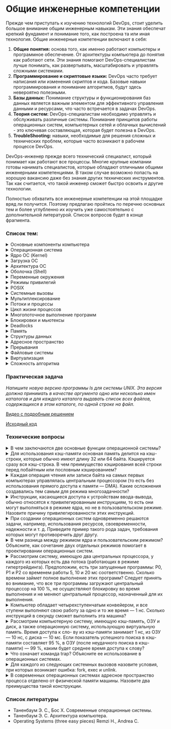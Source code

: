 # Общие инженерные компетенции

Прежде чем приступать к изучению технологий DevOps, стоит уделить большое внимание общим инженерным навыкам. Эти знания
обеспечат крепкий фундамент и понимание того, как построена та или иная технология. Общие инженерные компетенции включают в себя:
1. **Общие понятия:** основа того, как именно работают компьютеры и программное обеспечение. От архитектуры компьютера до понятия как работают сети. Эти знания помогают DevOps-специалистам лучше понимать, как развертывать, масштабировать и управлять сложными системами.
2. **Программирование и скриптовые языки:** DevOps часто требует написания или изменения скриптов и кода. Базовые навыки программирования и понимание алгоритмов, будут здесь невероятно полезными.
3. **Базы данных:** Понимание структуры и функционирования баз данных является важным элементом для эффективного управления данными и ресурсами, что часто встречается в задачах DevOps.
4. **Теория систем:** DevOps-специалистам необходимо управлять и обслуживать различные системы. Понимание принципов работы операционных систем, компьютерных сетей и облачных вычислений - это ключевая составляющая, которая будет полезна в DevOps.
5. **TroubleShooting:** навыки, необходимые для решения сложных и технических проблем, которые часто возникают в рабочем процессе DevOps.

DevOps-инженер прежде всего технический специалист, который понимает как работают все процессы. Многие крупные компании готовы нанимать специалистов, 
которые обладают отличными общими инженерными компетенциями. В таком случае возможно попасть на хорошую вакансию даже без знания других технических инструментов. Так как считается, что такой инженер сможет быстро освоить и другие технологии.

Полностью обхватить все инженерные компетенции на этой площадке вряд ли получится. Поэтому предлагаю пройтись по перечню основных тем и 
более углубленно их изучить уже самостоятельно с дополнительной литературой. Список вопросов будет в конце фрагмента.

### Список тем:

<details>
<summary>Основные компоненты компьютера</summary><br>

- **Центральный процессор (CPU)**: Основной вычислительный компонент, выполняющий инструкции программы и управляющий работой остальных компонентов.

- **Оперативная память (RAM)**: Временное хранилище данных и программ, с которыми процессор взаимодействует в режиме реального времени.

- **Жесткий диск (HDD) или твердотельный накопитель (SSD)**: Устройство для долгосрочного хранения данных, операционной системы и программ.

- **Материнская плата**: Основная плата, на которой установлены и связаны между собой все остальные компоненты, включая ЦП, ОЗУ и различные порты.

- **Графический процессор (GPU)**: Отвечает за обработку графики, 3D-визуализацию, а также вычисления в областях, требующих большой вычислительной мощности.

- **Звуковая карта**: Обеспечивает воспроизведение и запись звука, а также поддерживает аудиоинтерфейсы.

- **Сетевая карта**: Позволяет компьютеру подключаться к сетям, включая интернет, через проводное или беспроводное соединение.

- **Устройства ввода-вывода**: Разнообразные разъемы для подключения устройств ввода (клавиатура, мышь) и вывода (монитор, принтер и т.д.).

- **Периферийные устройства (PCI)**: Внешние устройства, такие как принтеры, сканеры, внешние жесткие диски и др.
</details>

<details>
<summary>Операционная система</summary><br>

Операционная система — это системное программное обеспечение, которое предоставляет интерфейс для взаимодействия пользовательских приложений с оборудованием компьютера. 
Она управляет и координирует деятельность оборудования и софта, выступая между ними в качестве посредника.
Операционная система отвечает за разнообразный спектр функций, включая:

1. **Управление процессами**: ОС организует различные процессы и программы на компьютере, обеспечивая их аккуратное выполнение.
2. **Управление памятью**: ОС контролирует распределение и использование оперативной и долговременной памяти компьютера.
3. **Планирование задач**: ОС определяет, как и когда процессы должны быть выполнены.
4. **Взаимодействие с оборудованием**: ОС обеспечивает доступ к аппаратным ресурсам компьютера, таким как дисковое пространство, принтеры или другие периферийные устройства.
5. **Предоставление интерфейса для пользователя**: ОС предлагает графический пользовательский интерфейс (GUI), с которым пользователь может взаимодействовать, чтобы выполнить различные задачи.
6. **Управление файлами и файловыми системами**: ОС управляет файлами и файловыми системами, обеспечивая доступ, хранение, поиск и манипуляцию данными.
7. **Управление безопасностью**: ОС предлагает функции защиты и безопасности, ограничивая доступ к ресурсам, отслеживая активность и защищая от вирусов или другого вредоносного ПО.

Основные ОС: `Microsoft Windows`, `Mac OS`, `Linux` и `Android`.
</details>

<details>
<summary>Ядро ОС (Kernel)</summary><br>

**Ядро** — это центральная часть операционной системы. Оно обеспечивает низкоуровневое взаимодействие 
программного обеспечения с аппаратными ресурсами компьютера, а также управляет системными ресурсами, 
например, контролирует выполнение процессов, управляет памятью, взаимодействует с устройствами 
ввода-вывода и обеспечивает сетевые функции.

Ядро предназначено для:

1. **Управление процессами и потоками**: Ядро принимает решения о том, когда и как долго процессы и потоки должны выполняться. Оно также обрабатывает создание, завершение и синхронизацию процессов и потоков.
2. **Управление памятью**: Ядро управляет распределением и освобождением памяти, а также обеспечивает защиту памяти и механизмы виртуальной памяти.
3. **Обработка ввода / вывода и управление устройствами**: Ядро обеспечивает взаимодействие с устройствами ввода/вывода, такими как жесткий диск, клавиатура, мышь и принтер, управляет драйверами устройств и распределяет ресурсы между устройствами.
4. **Управление системными вызовами**: Ядро предоставляет программам интерфейс для доступа к аппаратным и системным ресурсам через системные вызовы.
5. **Обеспечение безопасности**: Ядро предоставляет функции безопасности, такие как контроль доступа, изоляция процессов и управление пользователями и группами пользователей.
Ядро играет ключевую роль в работе операционной системы, обеспечивая стабильное и безопасное функционирование системы в целом.
</details>

<details>
<summary>Загрузка ОС</summary><br>

**Загрузка операционной системы**, или процесс загрузки (booting), это процесс, при котором компьютер
собирает информацию из различных системных компонентов и загружает операционную систему в память
для выполнения. Вот типичная последовательность шагов, происходящих при старте компьютера:

1. **Пусковой тест при включении (POST)**: Когда компьютер впервые включается, он выполняет `POST` (Power-On Self Test). В этом тесте BIOS (базовая система ввода-вывода) проверяет аппаратное обеспечение компьютера, чтобы убедиться, что все работает корректно.
2. **Стадия загрузки в BIOS/UEFI**: После `POST`, BIOS или его современный эквивалент `UEFI` запускается и ищет загрузочное устройство (обычно это жесткий диск, но это также может быть CD/DVD-диск, USB-устройство или сетевое устройство).
3. **Загрузчик Bootloader**: `BIOS` или `UEFI` затем запускают bootloader с загрузочного устройства. Bootloader, такой как GRUB для Linux или Boot Manager для Windows, загружает основное ядро операционной системы.
4. **Загрузка ядра ОС**: Ядро ОС, при загрузке, выполняет инициализацию системных ресурсов, загружает драйверы устройств, инициализирует процессы и запускает менеджер системы или супервайзер (например, systemd на Linux, или Service Control Manager на Windows).
5. **Запуск сеанса пользователя**: После того, как все системные службы были загружены, следующий шаг — это запуск пользовательского интерфейса, такого как графический интерфейс (GUI) или командная строка (CLI). В случае GUI, этот процесс обычно заключается в запуске программы входа в систему, которая ждет, пока пользователь введет имя пользователя и пароль.
6. **Запуск пользовательских программ**: После успешного входа в систему, запускаются пользовательские программы и службы, включая всё, что указано в настройках автозагрузки.

После всех этих шагов компьютер готов к работе, и пользователь может начинать использовать систему.
</details>

<details>
<summary>Архитектура ОС</summary><br>

**Архитектура операционной системы** описывает организацию компонентов, структуру и взаимодействие между ними внутри операционной системы. Существует несколько распространенных архитектурных подходов, на которых строятся операционные системы. Ниже представлен обзор некоторых типов архитектур операционных систем:

- **Монолитная архитектура (Monolithic Architecture)**:
В монолитной архитектуре все компоненты операционной системы, такие как файловая система, планировщик задач, драйверы устройств и т.д., находятся в одной большой программе (ядре операционной системы). Взаимодействие между компонентами обеспечивается вызовами функций. Это простой подход, но может привести к сложностям при обновлениях и модификациях системы.

- **Микроядерная архитектура (Microkernel Architecture)**:
В этой архитектуре ядро операционной системы содержит только основные функции, такие как планирование задач, управление памятью и межпроцессное взаимодействие. Остальные сервисы, такие как файловые системы и драйверы устройств, работают как пользовательские процессы. Это уменьшает сложность ядра и облегчает расширение и обновление системы, но может привести к ухудшению производительности из-за повышенных накладных расходов на межпроцессное взаимодействие.

- **Модульная архитектура (Modular Architecture)**:
Это комбинация монолитной и микроядерной архитектур. Операционная система разделяется на модули, каждый из которых отвечает за определенный аспект, например, файловую систему, сетевые службы и др. Эти модули могут работать в контексте ядра или как пользовательские процессы.

- **Виртуальная машина (Virtual Machine) или Гипервизор**:
В этом случае операционная система работает на уровне виртуальной машины, которая может поддерживать выполнение нескольких операционных систем на одном физическом компьютере. Этот подход позволяет изолировать разные системы и обеспечивает высокий уровень гибкости, но может потребовать больше вычислительных ресурсов.

Реальные операционные системы могут использовать комбинации этих подходов и включать другие дополнительные аспекты, такие как безопасность, многозадачность и управление ресурсами.
</details>

<details>
<summary>Оболочка (Shell)</summary><br>

**Оболочка (shell)** в операционных системах — это программный интерфейс, который предоставляет пользователям доступ к основным сервисам операционной системы.

Оболочка может быть графической (GUI), такой как Windows Shell в операционной системе Windows или рабочий стол GNOME в Linux. Однако, термин обычно используется в контексте командной строки или текстового интерфейса (CLI), такого как Bash (Bourne Again Shell) в Unix или Linux, или командный интерпретатор (cmd) в Windows.

Оболочка позволяет пользователю осуществлять различные операции, вроде управления файлами и директориями, запуска программ, управления процессами, и даже кодирования скриптов для автоматизации задач. Все это выполнимо при помощи специальных команд, вводимых в текстовый интерфейс.

Оболочка служит важным инструментом коммуникации между пользователем и операционной системой.
</details>

<details>
<summary>Переменные окружения</summary><br>

**Переменные окружения** — это набор пар "ключ-значение", которые хранят информацию о системном окружении. 
Они используются операционной системой для передачи конфигурационной информации приложениям. 
Эта информация часто включает пути к системным и пользовательским файлам, настройки сети и другие сведения, 
которые могут меняться в зависимости от системы.

Примерами переменных окружения могут быть:

- `PATH`: содержит список каталогов, в которых операционная система будет искать исполняемые файлы.
- `HOME`: указывает домашний каталог текущего пользователя в Unix-системах или Windows соответственно.
- `LANG`: определяет язык, использующийся в программах пользовательской оболочки.
Устанавливая переменные окружения, мы можем контролировать поведение программ, не изменяя их исходный код. 
Кроме системных переменных, пользователи и приложения могут создавать свои собственные переменные окружения.

Простой пример использования переменной окружения — это задание параметра `DEBUG=true` для отладки приложения без изменения его исходного кода.

Все операционные системы предлагают средства для просмотра, установки и изменения переменных окружения.
</details>

<details>
<summary>Режимы привилегий</summary><br>

**Режим ядра (Kernel Mode) и режим пользователя (User Mode) - это уровни привилегий, в которых работает центральный процессор компьютера при выполнении программ.**

1. **Режим ядра (Kernel Mode)**:
В этом режиме операционная система имеет полный доступ ко всем ресурсам и привилегиям компьютера.
Операционная система выполняет критические задачи, такие как управление памятью, планирование задач, обработка аппаратных прерываний и взаимодействие с аппаратными устройствами.
Инструкции, выполняемые в режиме ядра, обычно являются привилегированными, то есть они могут выполнять операции, которые не доступны в режиме пользователя.
2. **Режим пользователя (User Mode)**:
В этом режиме программы, выполняющиеся на компьютере, работают с ограниченными привилегиями и доступом к ресурсам.
Программы в режиме пользователя обычно не имеют прямого доступа к аппаратным ресурсам и выполнению критических операций.
Операции, выполняемые в режиме пользователя, должны быть разрешены операционной системой, которая контролирует доступ к ресурсам и обеспечивает безопасность.


**Зачем нужны режимы привилегий:**
- Режимы привилегий важны для обеспечения безопасности, стабильности и контроля в компьютерных системах. Они позволяют операционной системе разграничивать доступ к ресурсам и управлять выполнением задач. Вот некоторые основные причины:

- Изоляция и защита: Режимы позволяют изолировать различные программы и процессы друг от друга. Это предотвращает вмешательство и воздействие одной программы на другую.

- Безопасность: Режим ядра обеспечивает контроль над выполнением операций с высокими привилегиями. Это позволяет избегать незаконных или потенциально опасных действий.

- Стабильность: Режим ядра контролирует аппаратные ресурсы и обеспечивает выполнение критических задач, таких как планирование задач и управление памятью.

- Контроль доступа: Режимы позволяют операционной системе управлять доступом программ к ресурсам, таким как память, файлы и аппаратные устройства.

- Предотвращение конфликтов: Режимы помогают предотвращать конфликты и состязания между программами за ресурсы.

- Режимы ядра и пользователя играют важную роль в обеспечении безопасности, эффективности и стабильности работы компьютерных систем.
</details>

<details>
<summary>POSIX</summary><br>

**POSIX (Portable Operating System Interface)** — это набор стандартов, разработанных Институтом инженеров электротехники 
и электроники (IEEE), чтобы обеспечить совместимость между операционными системами.

`POSIX` определяет интерфейс операционной системы, который должен использоваться для обеспечения портабельности 
программного обеспечения. Это включает в себя аспекты, такие как работа с файлами и каталогами, управление процессами
и потоками, а также обработка сигналов.

Поскольку большинство UNIX-подобных операционных систем (`Linux`, `MacOS`, `FreeBSD`, `OpenBSD`, `NetBSD`, `Solaris`), следуют стандартам POSIX, программное
обеспечение, написанное в соответствии с этими стандартами, может быть запущено на любой из этих систем без 
значительной модификации кода.

Важно отметить, что `POSIX` — это не операционная система, а набор стандартов, которые помогают разработчикам 
программного обеспечения создавать кросс-платформенные программы.
</details>

<details>
<summary>Системные вызовы</summary><br>

**Системные вызовы (system calls)** — это интерфейс (функции) между пространством пользователя и пространством ядра в 
операционных системах. Эти функции, предоставляются ядром операционной системы. Они позволяют программам
в пространстве пользователя взаимодействовать с системными ресурсами или осуществлять операции, которые 
обычно доступны только операционной системе.

Основные системные вызовы включают следующие:

- **Управление процессами**: Создание, завершение, ожидание и планирование процессов. В библиотеке `POSIX` эти функции обычно называются `fork(), exit(), wait(), exec()`, и т.д.

- **Управление памятью**: Выделение, освобождение памяти, а также защита областей памяти. Примеры таких системных вызовов — `brk(), mmap(), mprotect(), munmap()`.

- **Управление файлами**: Открытие, чтение, запись, закрытие файлов, а также операции с каталогами. Примеры таких системных вызовов — `open(), read(), write(), close(), mkdir(), rmdir(), stat(), fstat(),lstat()` и другие.

- **Управление устройствами**: Контроль над вводом-выводом и другими устройствами. Примеры системных вызовов включают `ioctl(), read(), write()`.

- **Коммуникация между процессами (IPC)**: Семафоры, сообщения, разделяемая память и др. Примеры тут могут быть `semop(), msgsnd(), msgrcv(), shmget()` и т.д.

- **Сетевые функции**: Сетевые операции, включая сокеты. Примеры системных вызовов включают `socket(), bind(), connect(), listen(), accept(), send(), receive()`.

Системные вызовы служат мостом между программами пользователя и возможностями ядра операционной системы, позволяя при этом поддерживать необходимый контроль и безопасность.
</details>

<details>
<summary>Мультиплексирование</summary><br>

**Мультиплексирование** - распределение ресурсов в ОС двумя различными способами: во времени и в пространстве.
Когда ресурс разделяется во времени, различные программы или пользователи используют его по
очереди: сначала ресурс получают в пользование одни, потом другие и т.д. Другим видом разделения ресурсов является пространственное разделение. Вместо
поочередной работы каждый клиент получает какую-то часть разделяемого ресурса.
</details>

<details>
<summary>Потоки и процессы</summary><br>

**Процесс** — это экземпляр программы, которая выполняется на компьютере. Каждый процесс имеет свою собственную область памяти и свое состояние. Он также содержит информацию о своем выполнении, включая значение счетчика команд и значения регистров. Процессы могут взаимодействовать друг с другом через системные вызовы для межпроцессного взаимодействия (IPC).

**Поток**, с другой стороны, иногда называемый "легким" процессом, — это отдельная последовательность выполнения в рамках процесса. Потоки в одном процессе разделяют ту же область памяти и ресурсы, что и сам процесс, что позволяет потокам эффективно обмениваться данными друг с другом. Индивидуальный поток имеет собственный счетчик команд, стек и состояние регистров.

Вот несколько ключевых отличий между процессами и потоками:

- **Независимость**: Процессы являются боле независимыми друг от друга по сравнению с потоками. Если один процесс падает или зависает, это обычно не влияет на другие процессы. С другой стороны, если один поток в процессе падает, это обычно приводит к падению всего процесса.

- **Расходы на переключение**: Переключение между потоками в пределах одного процесса обычно менее ресурсоемко, чем переключение между процессами, поскольку потоки разделяют общее адресное пространство.

- **Общение и синхронизация**: Поскольку потоки в одном процессе разделяют общую память, взаимодействие и синхронизация между ними обычно проще, чем между процессами. Тем не менее, это также может привести к сложностям, таким как состояния гонки, если не обеспечивается должная синхронизация.

- **Ресурсы**: Каждый процесс имеет свой собственный набор ресурсов, в то время как все потоки в пределах одного процесса разделяют ресурсы.

Оба этих понятия играют ключевую роль в многозадачности, позволяя операционной системе максимально эффективно использовать процессорное время и ресурсы.
</details>

<details>
<summary>Цикл жизни процессов</summary><br>

**Цикл жизни процесса** — это последовательность состояний, через которые проходит процесс при его создании, выполнении, завершении и управлении операционной системой. Обычно цикл жизни процесса включает следующие этапы:

- **Создание (Creation)**:
Процесс создается при необходимости выполнения определенной задачи. В этом этапе операционная система выделяет ресурсы, такие как память, инициализирует регистры и данные процесса. Процесс также получает уникальный идентификатор (PID).

- **Готовность (Ready)**:
После создания процесс переходит в состояние готовности. В этом состоянии процесс ожидает выделения процессорного времени, чтобы начать выполнение. На этом этапе он находится в очереди процессов, готовых к выполнению.

- **Выполнение (Running)**:
Когда процесс получает процессорное время, он переходит в состояние выполнения. Процессор выполняет инструкции этого процесса. В многозадачных системах процессы могут переключаться между состояниями выполнения и готовности.

- **Ожидание (Waiting или Blocked)**:
Если процесс ожидает выполнения какого-либо события (например, ввода-вывода), он переходит в состояние ожидания. В этом состоянии процесс не выполняется, и операционная система может выделить процессорное время другому процессу.

- **Завершение (Termination)**:
Процесс завершается, когда он выполнил свою задачу или был принудительно завершен операционной системой. На этом этапе освобождаются ресурсы, выделенные процессу, и его запись удаляется из списка активных процессов.

- **Зомби (Zombie)**:
Процесс переходит в состояние зомби, когда он завершается, но его родительский процесс ещё не запросил 
статус завершения этого процесса. В этот момент операционная система сохраняет некоторую информацию о 
завершенном процессе, чтобы родительский процесс мог в дальнейшем запросить этот статус.

Обратите внимание, что процессы могут переходить между этими состояниями в зависимости от внешних событий и алгоритмов планирования операционной системы. Цикл жизни процесса демонстрирует, как операционная система управляет процессами и ресурсами для обеспечения эффективного выполнения задач.
</details>

<details>
<summary>Многопоточное выполнение программ</summary><br>

**Многопоточное выполнение программ** — это метод, при котором одна программа выполняется как несколько 
параллельных процессов или "потоков".

Потоки обрабатываются независимо друг от друга, каждый имеет собственные регистры процессора, 
собственное состояние и собственный область стека в памяти. Однако все потоки одного процесса 
разделяют общее адресное пространство, что позволяет им обмениваться данными и взаимодействовать
друг с другом намного быстрее, чем отдельные процессы.

Многопоточность используется во многих сценариях, включая следующие:

- **Обработка ввода/вывода и вычисления**: в программе можно использовать один поток для чтения данных или ожидания пользовательского ввода, в то время как другой поток может выполнять вычисления или обрабатывать данные.

- **Параллельное выполнение**: если у вас есть многоядерный процессор или несколько процессоров, многопоточное выполнение позволяет программе использовать все ядра одновременно, повышая производительность.

- **Обработка нескольких запросов**: в серверных приложениях, например, веб-серверах, каждый входящий запрос может быть обработан в отдельном потоке, обеспечивая эффективное распределение нагрузки.

Однако многопоточность также приносит свои проблемы, такие как сложности синхронизации потоков. Кроме того, из-за разделяемого состояния потоков возможно появление состояния гонки (race condition), когда два или более потока пытаются изменить общую переменную одновременно.
</details>

<details>
<summary>Блокировки и мьютексы</summary><br>

**Блокировки (locks)** — это механизмы, используемые в системах многозадачного исполнения (или 
многопоточности) для координации доступа к общим ресурсам или критическим секциям кода. Они служат для предотвращения 
гонки данных (race condition), что может произойти, когда два или более процесса или потока пытаются одновременно обратиться к 
определенным данным или ресурсу, что может привести к неверным результатам.

В основном, блокировки используются для гарантии того, что только один поток выполнит определенную критическую секцию 
кода в данное время.

**Мьютекс (Mutex)**, т.е. взаимное исключение — это особый тип блокировки, который предотвращает одновременное 
выполнение двух и более потоков или процессов в определенной критической секции. Когда поток входит в критическую 
секцию, он "захватывает" мьютекс — другие потоки, пытающиеся войти в этот участок кода, будут заблокированы до 
тех пор, пока первый поток не "освободит" мьютекс.

Мьютекс способствует целостности данных, исключая "гонку" двух и больше потоков за общим ресурсом и 
обеспечивает взаимное исключение в доступе к общим ресурсам и критическим секциям кода.
</details>

<details>
<summary>Deadlocks</summary><br>

В контексте параллельной и многопоточной обработки **deadlock** — это состояние, при котором два или более 
процессов/потоков бесконечно ждут друг друга для освобождения ресурса, что приводит к взаимной блокировке 
и остановке выполнения всех вовлеченных процессов.

Deadlocks обычно возникают, когда несколько потоков, придерживаясь следующих четырех условий, запрашивают одни 
и те же ресурсы:

1. **Взаимное исключение**: Каждый ресурс либо в данный момент занят одним потоком, либо доступен.
2. **Удержание и ожидание**: Поток уже удерживает как минимум один ресурс и ожидает другой ресурс, который в данный момент удерживается другим потоком.
3. **Нет вытеснения**: Ресурсы не могут быть изъяты принудительно. Они должны быть освобождены добровольно.
4. **Циклическое ожидание**: Существует цикл ожидания, где каждый из потоков в цикле ожидает ресурс, который удерживает следующий поток в цикле.

Чтобы предотвратить deadlocks, можно попытаться устранить одно или несколько из этих условий, например:
- Ввести стратегию разделения ресурсов, где каждый поток должен запрашивать и получать все его ресурсы за один раз.
- Внедрить принцип отказа и отката. Если операция, такая как запрос ресурса, не может быть выполнена из-за ошибки или проблемы 
(например, ресурс уже захвачен другим потоком), поток "откажется" от выполнения операции и к раннему состоянию. 
Процесс или поток затем будет "ждать" некоторое время, прежде чем попытаться выполнить операцию снова.
- Установить порядок захвата ресурсов. Процессы требуют ресурсы в строго определенном порядке.
- 
Чтобы управлять уже возникшими deadlocks, можно применить один из следующих подходов:
- Пропустить процесс или поток, чтобы освободить заблокированные ресурсы.
- Откатить процесс или поток до точки, которая позволит ему продолжать выполнение и освободить ресурсы.
</details>

<details>
<summary>Память</summary><br>

**Память** в компьютере имеет иерархию, которая определяется скоростью, емкостью и стоимостью компонентов. 
Основные виды памяти включают:

- **Регистры процессора**: Это наиболее быстрый тип памяти в компьютере. Регистры процессора хранят данные, непосредственно участвующие в текущих вычислениях.

- **Кэш-память**: Кэш-память — это небольшой объем высокоскоростной памяти, расположенной непосредственно на процессоре или рядом с ним. Уровни кэш-памяти (L1, L2, L3) отличаются по размеру и скорости доступа.

- **Оперативная память (RAM)**: RAM — это основное рабочее пространство компьютера, где он хранит данные и программы, над которыми в данный момент осуществляются операции. Она значительно больше по объему, чем кэш или регистры, но и немного медленнее по скорости.

- **Память виртуальная**: Когда оперативной памяти (RAM) не хватает для работы всех процессов, операционная система может использовать часть жесткого диска в качестве памяти. Это называется виртуальной памятью. Она значительно медленнее по сравнению с оперативной памятью.

- **Постоянная память (ROM, SSD, HDD)**: Это память компьютера, которая сохраняет информацию даже после выключения питания. Она используется для хранения операционной системы, приложений и личных файлов пользователя. ROM (Read-Only Memory) используется для хранения фиксированной информации, которую требуется загрузить при включении компьютера. SSD (Solid State Drives) и HDD (Hard Disk Drives) используются для хранения большого количества данных на более длительный срок.

Компьютер управляет этими различными видами памяти, чтобы максимально эффективно использовать ресурсы и 
обеспечивать быстрое и плавное выполнение задач. Идеально, чтобы часто используемые данные и 
инструкции были всегда доступны в наиболее быстрой памяти, т.е. в регистрах или кэше.
</details>

<details>
<summary>Структуры данных</summary><br>

Существует множество различных структур данных, каждая из которых имеет свои особенности и предназначение 
для определенных задач. Список основных структур данных:

1. **Массив (Array)**: Упорядоченная коллекция элементов одного типа, доступ к которым осуществляется по индексу.
2. **Список (List)**: Коллекция элементов, в которой каждый элемент содержит ссылку на следующий элемент. Существуют разные типы списков, такие как односвязные списки, двусвязные списки и т.д.
3. **Стек (Stack)**: Линейная структура данных, работающая по принципу "последним пришел, первым вышел" (`LIFO`). Используется для управления вызовами функций и временными данными.
4. **Очередь (Queue)**: Линейная структура данных, работающая по принципу "первым пришел, первым вышел" (`FIFO`). Используется, например, для обработки задач в порядке их поступления.
5. **Двусвязная очередь (Deque)**: Линейная структура данных, которая позволяет добавлять и удалять элементы как в начале, так и в конце.
6. **Связанный список (Linked List)**: Коллекция элементов, где каждый элемент (узел) содержит данные и ссылку на следующий (и, возможно, предыдущий) элемент.
7. **Дерево (Tree)**: Иерархическая структура данных, где элементы (узлы) связаны друг с другом в виде родительских и дочерних отношений.
8. **Бинарное дерево (Binary Tree)**: Дерево, в котором каждый узел имеет не более двух дочерних узлов.
9. **Куча (Heap)**: Древовидная структура данных, где каждый узел имеет значение, обычно упорядоченное относительно своих дочерних узлов.
10. **Граф (Graph)**: Структура данных, состоящая из вершин и рёбер, которые связывают эти вершины. Используется для моделирования связей между объектами.
11. **Хеш-таблица (Hash Table)**: Структура данных, которая использует хеш-функции для быстрого поиска значений по ключам.
12. **Строка (String)**: Коллекция символов, часто рассматриваемая как базовая структура данных.
</details>

<details>
<summary>Адресное пространство</summary><br>

**Адресное пространство** — это набор уникальных адресов, используемых для идентификации ячеек памяти в компьютере. 
В контексте операционных систем, адресное пространство обычно относится к диапазону адресов, которые процесс 
может использовать.

Важно отметить три основных типа адресных пространств:

1. **Физическое адресное пространство**: Это относится к реальным адресам физической памяти компьютера. Это прямое расположение данных в оперативной памяти компьютера.
2. **Виртуальное адресное пространство**: Операционные системы, поддерживающие виртуальную память, предоставляют каждому процессу иллюзию, что у него есть свое собственное непрерывное адресное пространство, изолированное от других процессов.
3. **Логическое (или относительное) адресное пространство**: Логические адреса представляют собой ссылки относительно начала некоторого контекста, например, области памяти процесса.

В современных операционных системах, таких как Windows, Linux и MacOS, для каждого запущенного процесса создается отдельное виртуальное адресное пространство. Это обеспечивает изоляцию и защиту памяти каждого процесса, предотвращая его случайное или намеренное воздействие на память других процессов. Такая система также значительно упрощает процесс программирования, поскольку программисты могут работать с виртуальной памятью, не заботясь о сложностях управления физической памятью.
</details>

<details>
<summary>Прерывания</summary><br>

**Прерывание (Interrupt)** - это сигнал, который генерируется аппаратным устройством, например, процессором
или внешним устройством (например, таймером или сетевой картой), чтобы прервать текущее выполнение 
программы и передать управление обработчику прерывания. Прерывания используются для обработки событий, 
требующих немедленного внимания, таких как внешние запросы на ввод-вывод, таймеры и другие аппаратные события.

**Таблица прерываний (Interrupt Table)** - это структура данных, используемая операционной системой для 
отображения аппаратных прерываний на соответствующие обработчики прерываний. Когда происходит прерывание, 
процессор использует таблицу прерываний для определения, какой обработчик прерывания следует вызвать.

Процесс работы с прерываниями выглядит следующим образом:

1. Аппаратное устройство генерирует прерывание, чтобы уведомить процессор об аппаратном событии.
2. Процессор приостанавливает текущее выполнение программы и проверяет таблицу прерываний, чтобы определить, какой обработчик прерывания следует вызвать.
3. Процессор передает управление обработчику прерывания, который выполняет специфические действия, связанные с обработкой прерывания.
4. По завершении обработки прерывания, процессор возвращает управление к выполнению прерванной программы.
Таблица прерываний обычно содержит для каждого аппаратного прерывания адрес обработчика прерывания в памяти. Когда происходит прерывание, процессор использует номер прерывания для доступа к соответствующему адресу в таблице прерываний и вызывает соответствующий обработчик.

Прерывания являются важным механизмом в операционных системах, позволяющим эффективно управлять аппаратными событиями и обеспечивать отзывчивость системы на внешние запросы.
</details>

<details>
<summary>Файловые системы</summary><br>

**Файловая система** - это метод организации данных, используемый в компьютере. Структура файловой системы 
включает такие элементы как файлы, каталоги (или папки) и корневой каталог для всей файловой системы.

1. **Файлы:** Файлы представляют собой базовые блоки информации в файловой системе. Каждый файл хранит некоторые данные и имеет уникальное имя.
2. **Каталоги:** Каталоги или папки предназначены для организации файлов. Они могут содержать файлы и другие каталоги, обеспечивая иерархическую структуру файловой системы.
3. **Корневой каталог:** На вершине иерархии файловой системы находится корневой каталог. Все файлы и каталоги в системе можно обратить по пути, начинающемуся от корневого каталога.

Реализация каталогов в файловой системе обычно зависит от специфической файловой системы, но общий принцип заключается в том, что каталог - это специальный тип файла, который содержит список файлов и каталогов, а также метаданные этих файлов и каталогов, такие как права доступа, даты создания и последнего изменения, владелец и т.д.

При обращении к каталогу файловая система читает его содержимое и представляет его пользователю или приложению в удобном виде. Переход от каталога к каталогу и выбор файла для чтения или записи выполняется поиском по списку внутри каждого каталога до тех пор, пока не будет найдена нужная позиция.

Иерархическая структура файловой системы обеспечивает возможность эффективной организации и навигации по большому количеству файлов и каталогов, а также контроля доступа к ним.

Виды файловых систем:

- **FAT (File Allocation Table)**: это старая и относительно простая файловая система, которая используется на многих системах, включая MS-DOS и ранние версии Windows.

- **NTFS (New Technology File System)**: это современная файловая система, разработанная Microsoft для Windows. Она обладает большой функциональностью, включающей поддержку больших файлов и томов, разрешения на файлы, сжатие, шифрование и журналирование для повышения надежности.

- **ext3, ext4 (Third Extended Filesystem, Fourth Extended Filesystem)**: это стандартные файловые системы для большинства дистрибутивов Linux. Они обладают многими функциями, включая журналирование и поддержку больших размеров файлов и файловых систем.

- **HFS+ и APFS (Hierarchical File System Plus, Apple File System)**: они используются в macOS. APFS — более новая система, включающая функции, такие как копирование на запись и шифрование на уровне файловой системы.

- **FAT32 и exFAT (Extended FAT)**: они используются для универсальных накопителей, таких как USB флэш-диски для обеспечения совместимости между различными операционными системами.

**Файл** — это единица хранения информации на компьютере. Можно сказать, что файл — это контейнер для данных. Файлы могут быть разных типов в зависимости от содержащихся в них данных, включая текстовые файлы, бинарные файлы, картинки, аудио и видео файлы, исполняемые файлы и т.д.
</details>

<details><summary>Виртуализация</summary><br>

**Виртуализация** - это процесс создания виртуальной (а не физической) версии чего-либо, включая (но не ограничиваясь) виртуальные аппаратные платформы, системы хранения данных, сетевые ресурсы и операционные системы.

Суть в разделении физической инфраструктуры на множество виртуальных "слоев". Вы можете запустить различные операционные системы и приложения на одном физическом сервере одновременно, что помогает оптимизировать использование ресурсов.

**Гипервизор**, или виртуальная машина монитор, это программное обеспечение, аппаратное обеспечение или прошивка, которая создает и запускает виртуальные машины. Гипервизор лежит в основе процесса виртуализации, он позволяет множеству ОС работать на одной физической машине, делая изоляцию каждой ОС и предоставляя ей доступ к физическим ресурсам машины.

Виртуализация и гипервизоры нашли широкое применение и используются для экономии на оборудовании, повышения эффективности использования ресурсов, ускорения процессов развертывания, тестирования и восстановления систем, а также для обеспечения безопасности приложений и данных.

</details>

<details><summary>Сложность алгоритма</summary><br>

**Сложность алгоритма** - это концепция в компьютерной науке, которая описывает, как много ресурсов (время и память) требуется для выполнения алгоритма. Есть два основных типа сложности:

**Временная сложность:** Описывает количество времени, которое требуется для выполнения алгоритма. Измеряется как функция от размера входных данных, обозначается как 'T(n)'.

**Пространственная сложность:** Описывает количество памяти, которое требуется для выполнения алгоритма. Также измеряется как функция от размера входных данных, обозначается как 'S(n)'.

Классы сложности часто классифицируются по уровню роста функции T(n) и S(n):

**Константное время/пространство (O(1)):** Сложность не меняется с изменением размера входных данных.
**Логарифмическое время/пространство (O(log n)):** Сложность увеличивается логарифмически с увеличением размера входных данных. Хорошим примером является бинарный поиск.
**Линейное время/пространство (O(n)):** Сложность увеличивается линейно с увеличением размера входных данных. Примеры: поиск в одном списке.
**Квадратичное время/пространство (O(n^2)):** Сложность увеличивается квадратично. Примеры: вложенные циклы, сортировка пузырьком.
**Экспоненциальное время/пространство (O(2^n)):** Сложность увеличивается экспоненциально. Примеры: алгоритмы перебора всех подмножеств.
Понимание сложности алгоритмов помогает выбрать наиболее эффективный алгоритм для задачи на основе входных данных и доступных ресурсов. Не стоит забывать, что сложность - это теоретическая оценка, которая может отличаться от реальной производительности в контексте конкретной машины или проблемы.
</details>

### Практическая задача
_Напишите новую версию программы ls для системы UNIX. Эта версия должна
принимать в качестве аргумента одно или несколько имен каталогов и для каждого
каталога выдавать список всех файлов, содержащихся в этом каталоге, по одной
строке на файл._

[Видео с подробным решением]()

[Исходный код]()

### Технические вопросы
<details>
<summary>В чем заключаются две основные функции операционной системы?</summary><br>
Две основные функции операционной системы:

1. **Управление ресурсами**: Операционная система управляет и распределяет ресурсы компьютерной системы, такие как центральный процессор (CPU), память, дисковое пространство, периферийные устройства и сетевые ресурсы. Она контролирует доступ к этим ресурсам, планирует выполнение задач, управляет многозадачностью, обеспечивает изоляцию между процессами и обеспечивает эффективное использование оборудования.
2. **Предоставление сервисов**: Операционная система предоставляет набор сервисов и интерфейсов для пользователей и приложений. Эти сервисы включают файловую систему для управления файлами и папками, сетевые протоколы для обмена данными между компьютерами, интерфейсы взаимодействия с пользователем (графический интерфейс, командная строка) и многое другое. Операционная система также обеспечивает безопасность данных и доступа, контролируя права пользователей и обеспечивая механизмы аутентификации и авторизации.

Эти две основные функции операционной системы существенно способствуют эффективной и стабильной работе компьютерной системы, позволяя пользователям и приложениям взаимодействовать с аппаратурой и друг с другом.
</details>

<details>
<summary>Для использования кэш-памяти основная память делится на кэш-строки, которые 
обычно имеют длину 32 или 64 байта. Кэшируется сразу вся кэш-строка. В чем 
преимущество кэширования всей строки перед побайтным или пословным кэшированием?</summary><br>

Кэширование всей строки (или блока) данных в кэш-памяти вместо побайтного или пословного кэширования имеет несколько преимуществ:

1. **Принцип локальности**: Одним из ключевых принципов работы кэш-памяти является принцип локальности данных. Когда происходит обращение к определенному элементу данных, вероятность того, что будут использованы и другие данные в той же области памяти, весьма высока. Кэширование всей строки данных позволяет максимально использовать этот принцип, так как при обращении к одному элементу данных в кэш попадает сразу блок данных, содержащий близлежащие элементы.
2. **Снижение накладных расходов**: Обращение к памяти обычно сопровождается накладными расходами на поиск данных и передачу их в кэш. Когда кэшируется вся строка данных, накладные расходы становятся более эффективными. Если кэшировались бы только отдельные байты или слова, то накладные расходы могли бы быть значительно выше, так как для получения каждого отдельного элемента данных потребовалось бы дополнительных операций.
3. **Минимизация обращений к памяти**: Поскольку данные часто обрабатываются в виде последовательностей (например, массивы), кэширование целых строк данных уменьшает вероятность обращения к основной памяти для получения дополнительных данных. Это может существенно повысить производительность, так как обращение к основной памяти обычно требует большего времени по сравнению с доступом к кэшу.
</details>

<details>
<summary>Каждая операция чтения или записи байта на самых первых компьютерах управлялась 
центральным процессором (то есть без использования прямого доступа 
к памяти — DMA). Какие осложнения создавались тем самым для режима многозадачности?</summary><br>

Когда каждая операция чтения или записи байта управляется центральным процессором (CPU) без использования прямого доступа к памяти (DMA), это может создать несколько осложнений для режима многозадачности:

1. **Высокая загрузка процессора:** Если CPU занят непрерывными операциями чтения или записи данных, это может привести к тому, что другие задачи или процессы не получат достаточно процессорного времени для выполнения. Это может привести к снижению производительности и отзывчивости системы в целом.
2. **Задержки в многозадачности:** В случае, если CPU должен обрабатывать каждую операцию ввода-вывода в режиме многозадачности, это может привести к значительным задержкам. Другие задачи будут ожидать, пока CPU завершит операции ввода-вывода, что может вызвать плохое восприятие отзывчивости системы пользователем.
3. **Низкая эффективность:** Задачи, требующие интенсивного ввода-вывода, могут замедлять общую производительность системы, даже если они не требуют непосредственного процессорного времени. Это может стать барьером для эффективного использования вычислительных ресурсов.
4. **Ограниченная параллельность:** Когда процессор занят обработкой операций ввода-вывода, это может ограничить возможность одновременного выполнения других задач. Многозадачность стремится к эффективному использованию ресурсов, и если CPU постоянно занят вводом-выводом, это может уменьшить количество параллельно выполняемых задач.

В результате использования DMA и более эффективных методов обработки операций ввода-вывода, эти осложнения могут быть смягчены. DMA позволяет устройствам напрямую обмениваться данными с памятью, минимизируя вмешательство CPU. Это позволяет более гладко работать в режиме многозадачности и увеличивает производительность системы в целом.
</details>

<details>
<summary>Инструкции, касающиеся доступа к устройствам ввода-вывода, обычно относятся 
к привилегированным инструкциям, то есть они могут выполняться в режиме 
ядра, но не в пользовательском режиме. Назовите причину привилегированности 
этих инструкций.</summary><br>

Инструкции, связанные с доступом к устройствам ввода-вывода, обычно относятся к привилегированным инструкциям, потому что они могут иметь прямой доступ к оборудованию и влиять на внешние устройства. Это означает, что выполнение этих инструкций без ограничений может представлять риск для безопасности и стабильности системы. Вот несколько причин, почему инструкции ввода-вывода должны быть привилегированными:

1. **Безопасность:** Доступ к устройствам ввода-вывода может повлиять на работу всей системы и даже внешних устройств, таких как жесткие диски, сетевые адаптеры и другие. Если пользовательские программы имели бы прямой доступ к этим устройствам, это могло бы создать риски безопасности, например, возможность повреждения данных или внесения изменений в системные параметры.
2. **Стабильность системы:** Ошибки или некорректные операции с устройствами ввода-вывода могут повлиять на стабильность работы системы. Привилегированный доступ к этим инструкциям позволяет операционной системе контролировать и ограничивать действия пользовательских программ, чтобы предотвратить нарушение стабильности.
3. **Контроль и изоляция:** Привилегированные инструкции позволяют операционной системе лучше контролировать, какие программы и приложения имеют доступ к устройствам ввода-вывода. Они также позволяют обеспечить изоляцию между разными задачами и процессами, предотвращая их взаимное влияние на внешние устройства.
Таким образом, сделать инструкции ввода-вывода привилегированными помогает обеспечить безопасность, стабильность и эффективное управление системой в целом.
</details>

<details><summary>
При создании операционных систем одновременно решаются задачи, например, 
использования ресурсов, своевременности, надежности и т. д. Приведите пример 
такого рода задач, требования которых могут противоречить друг другу.</summary><br>

Проектирование операционных систем часто включает в себя решение комплекса задач, но некоторые из этих задач могут противоречить друг другу. Вот несколько примеров таких задач:

1. **Производительность и использование ресурсов:** Максимизация производительности может противоречить экономии ресурсов. Например, агрессивное использование процессорного времени и памяти может увеличить производительность приложений, но может также привести к ухудшению отзывчивости системы или даже к исчерпанию ресурсов для других задач.
2. **Своевременность и надежность:** Обеспечение своевременности выполнения задач (например, в системах реального времени) может столкнуться с проблемой обеспечения надежности. В некоторых случаях, чтобы соблюсти жесткие временные рамки, система может уступить в уровне контроля и обработки ошибок.
3. **Энергопотребление и производительность:** Оптимизация энергопотребления, чтобы увеличить время автономной работы ноутбуков или мобильных устройств, может оказать влияние на производительность, так как некоторые высокопроизводительные режимы могут быть ограничены для снижения энергопотребления.
4. **Безопасность и удобство использования:** Введение дополнительных механизмов безопасности может сделать систему более надежной, но в то же время может снизить удобство использования. Сложные процедуры аутентификации или авторизации могут создать неудобства для пользователей.
5. **Стабильность и инновации:** Поддержание стабильности операционной системы может противоречить внедрению новых инноваций и функциональности. Внесение слишком многих изменений может повысить риск несовместимости или неполадок.
6. **Масштабируемость и легковесность:** Создание операционной системы с высокой масштабируемостью для поддержки больших систем может противоречить усилиям по сделать систему легковесной и эффективной на маленьких устройствах.

В целом, балансирование между разными требованиями может быть сложной задачей при разработке операционных систем. Решение одной задачи может потребовать компромиссов в других аспектах, и инженеры операционных систем должны находить оптимальное решение, учитывая конкретные цели и сценарии использования.
</details>

<details><summary>
В чем разница между режимом ядра и пользовательским режимом? Объясните, 
как сочетание двух отдельных режимов помогает в проектировании операционных 
систем.</summary><br>

**Режим ядра** (также известный как режим привилегий) и **пользовательский режим** - это два отдельных уровня привилегий, в которых оперирует центральный процессор (CPU) при выполнении программ в операционной системе. Разница между этими режимами заключается в уровне доступа к ресурсам и инструкциям процессора.

**Режим ядра (Kernel Mode):**

- В этом режиме операционная система имеет полный доступ ко всем ресурсам и привилегиям компьютера, включая управление памятью, аппаратными устройствами и защитой.
- Операционная система выполняет критические задачи, такие как управление памятью, планирование задач, обработка аппаратных прерываний и обращение к аппаратным устройствам.
- Инструкции, выполняемые в режиме ядра, обычно привилегированные, что означает, что они могут выполнять операции, недоступные в пользовательском режиме.

**Пользовательский режим (User Mode):**

- В этом режиме программы выполняются с ограниченными привилегиями и ограниченным доступом к ресурсам системы.
- Ограничения пользовательского режима позволяют изолировать разные программы друг от друга, что обеспечивает стабильность и безопасность системы.
- В пользовательском режиме программа может выполнять только ограниченный набор инструкций и не имеет непосредственного доступа к аппаратным ресурсам.

Сочетание режима ядра и пользовательского режима является ключевым для проектирования операционных систем:

1. **Защита и изоляция:** Режим пользовательского режима обеспечивает изоляцию разных программ и пользователей друг от друга. Это позволяет предотвращать воздействие одной программы на работу другой и обеспечивает безопасность и стабильность системы.
2. **Управление ресурсами:** Режим ядра предоставляет операционной системе полный контроль над ресурсами и позволяет выполнять задачи, такие как управление памятью, планирование задач и обработка прерываний.
3. **Привилегированные задачи:** Режим ядра позволяет выполнение привилегированных задач, требующих доступа к аппаратным ресурсам и операциям, которые могут повлиять на весь компьютер.
4. **Безопасность:** Режим ядра позволяет контролировать, какие операции и ресурсы доступны программам в пользовательском режиме, обеспечивая защиту от злонамеренных или некорректных действий.

Таким образом, сочетание режимов ядра и пользовательского режима важно для обеспечения эффективного управления ресурсами, безопасности и стабильности операционной системы.
</details>

<details><summary>
Рассмотрим систему, имеющую два центральных процессора, у каждого из которых 
есть два потока (работающих в режиме гипертрейдинга). Предположим, есть три 
запущенные программы: P0, P1 и P2 со временем работы 5, 10 и 20 мс соответственно. Сколько времени займет полное выполнение этих программ? Следует 
принять во внимание, что все три программы загружают центральный процессор 
на 100 %, не осуществляют блокировку во время выполнения и не меняют центральный процессор, назначенный для их выполнения.
</summary><br>

В данном случае у вас есть два центральных процессора, каждый из которых имеет два потока (гипертреды), что обеспечивает вам четыре потока для выполнения задач.

Задачи P0, P1 и P2 занимают 5, 10 и 20 миллисекунд соответственно. Если каждая задача загружает центральный процессор на 100%, то время выполнения задачи в одном потоке будет равно времени работы задачи. Однако, если вы используете гипертрейдинг, то у вас есть четыре потока.

Поскольку у вас есть четыре потока и три задачи, вы можете начать выполнение всех трех задач одновременно. В таком случае, самая долгая задача (P2) займет 20 миллисекунд для своего выполнения.

Таким образом, время полного выполнения всех трех программ (P0, P1 и P2) составит 20 миллисекунд, так как задача P2 будет ограничивающим фактором.

</details>

<details><summary>
Компьютер обладает четырехступенчатым конвейером, и все ступени выполняют 
свою работу за одно и то же время — 1 нс. Сколько инструкций в секунду сможет 
выполнить эта машина?</summary><br>

Если компьютер обладает четырехступенчатым конвейером и каждая ступень выполняет работу за 1 нс, это означает, что за каждый такт может быть обработана одна часть работы четырех различных инструкций.

Так как на каждом такте обрабатывается четверть инструкции, то скорость выполнения инструкций будет равна 4 * 1 ГГц, что составляет 4 ГГц.

Это означает, что компьютер с четырехступенчатым конвейером сможет выполнить 4 миллиарда (4 * 10^9) инструкций в секунду.

</details>

<details><summary>
Рассмотрим компьютерную систему, имеющую кэш-память, ОЗУ и диск, а также 
операционную систему, использующую виртуальную память. Время доступа к сло-
ву из кэш-памяти занимает 1 нс, из ОЗУ — 10 нс, с диска — 10 мс. Если показатель 
успешного поиска в кэш-памяти составляет 95 %, в ОЗУ (после неудачного поиска 
в кэш-памяти) — 99 %, каким будет среднее время доступа к слову?</summary><br>

Для расчета среднего времени доступа к слову нам нужно учесть вероятности успешного и неудачного поиска в каждом из хранилищ: кэш-памяти, ОЗУ и диске.

1. Успешный поиск в кэш-памяти: 95% вероятность, время доступа 1 нс.
2. Неудачный поиск в кэш-памяти, успешный поиск в ОЗУ: 5% вероятность * 99% вероятность, время доступа 10 нс.
3. Неудачный поиск и в кэш-памяти, и в ОЗУ, успешный поиск на диске: 5% вероятность * 1% вероятность, время доступа 10 мс.
Теперь можно вычислить среднее время доступа:

Среднее время = (0,95 * 1 нс) + (0,05 * 0,99 * 10 нс) + (0,05 * 0,01 * 10 мс)
≈ 0,95 нс + 0,495 нс + 500 000 нс
≈ 500 001 нс

Таким образом, среднее время доступа к слову в данной системе составляет приблизительно 500 001 наносекунду, или 500 микросекунд.
</details>

<details><summary>
Что означает команда trap? Объясните ее использование в операционных системах.</summary><br>

Команда `trap` - это команда, используемая в командной оболочке (shell) операционных систем, чтобы перехватывать и обрабатывать сигналы. Сигналы - это асинхронные уведомления, которые отправляются процессам и приложениям для сообщения о различных событиях, таких как завершение выполнения, ошибка деления на ноль, прерывание пользовательской программы и т.д.

Команда `trap` позволяет настроить обработчики для сигналов, чтобы изменить стандартное поведение системы по умолчанию при получении сигнала. В общем смысле, она позволяет программистам и системным администраторам управлять поведением процессов в ответ на сигналы.

Пример использования команды `trap` в Unix-подобных операционных системах:

```bash
#!/bin/bash

# Установка обработчика для сигнала SIGINT (Ctrl+C)
trap 'echo "Ctrl+C pressed. Exiting..."; exit' INT

# Бесконечный цикл, ожидающий ввода пользователя
while true; do
  echo "Waiting for input..."
  read input
  echo "You entered: $input"
done
```

В этом примере, когда пользователь нажимает Ctrl+C, обработчик для сигнала `INT` будет выполнен, и программа выведет сообщение о нажатии Ctrl+C и завершится.

`trap` позволяет гибко управлять поведением программ при различных событиях, таких как завершение выполнения, ошибках или пользовательских запросах. Это может быть полезным для создания надежных и отзывчивых программ, а также для обработки различных сценариев в скриптах оболочки.

</details>

<details><summary>Для каждого из следующих системных вызовов назовите условия, при которых 
возникает ошибка: fork, exec и unlink.</summary><br>

**fork**: Ошибка при вызове `fork` может возникнуть, если достигнуто максимальное количество процессов, которое операционная система может поддерживать. Это может произойти, если система исчерпала доступные ресурсы для создания новых процессов, таких как память или идентификаторы процессов (PID).

**exec**: Ошибка при вызове `exec` может возникнуть, если указанный исполняемый файл не может быть найден. Это может произойти, если путь к файлу указан неверно или файл удален или перемещен. Также, если файл не имеет прав на выполнение, возникнет ошибка при попытке его запуска.

**unlink**: Ошибка при вызове `unlink` может возникнуть, если файл с указанным именем не существует или если у пользователя нет прав доступа на удаление этого файла. Также могут быть проблемы, связанные с правами доступа к каталогу, в котором расположен файл, или с монтированными файловыми системами.

</details>

<details><summary>В современных операционных системах адресное пространство процесса отделено 
от физической памяти машины. Назовите два преимущества такой конструкции.</summary><br>

Разделение адресного пространства процесса и физической памяти в современных операционных системах предоставляет несколько преимуществ:

1. **Защита памяти:** Разделение адресного пространства позволяет изолировать процессы друг от друга. Каждый процесс видит свою собственную виртуальную память, и доступ к памяти другого процесса ограничен. Это предотвращает случайные или вредоносные действия одного процесса от повреждения памяти других процессов. Если один процесс попытается обратиться к памяти другого процесса, операционная система сможет обнаружить это и прервать некорректные действия.
2. **Управление памятью и виртуализация:** Разделение адресного пространства позволяет операционной системе более эффективно управлять физической памятью и ее выделением для различных процессов. Операционная система может использовать техники, такие как страничное разделение и подкачка страниц, чтобы оптимизировать использование доступной памяти и обеспечить максимальную производительность. Виртуализация памяти также позволяет каждому процессу оперировать с большим адресным пространством, чем фактически доступно физической памяти.

Эти преимущества обеспечивают более надежную и эффективную работу многозадачных операционных систем, позволяя процессам функционировать изолированно и безопасно в раздельных виртуальных адресных пространствах.

</details>

### Список литературы
- Таненбаум Э. С., Бос Х. Современные операционные системы.
- Таненбаум Э. С. Архитектура компьютера.
- Operating Systems (three easy pieces) Remzi H., Andrea C.